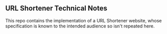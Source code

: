 ## URL Shortener Technical Notes
This repo contains the implementation of a URL Shortener website, whose specification is known to the intended audience so isn't repeated here.
